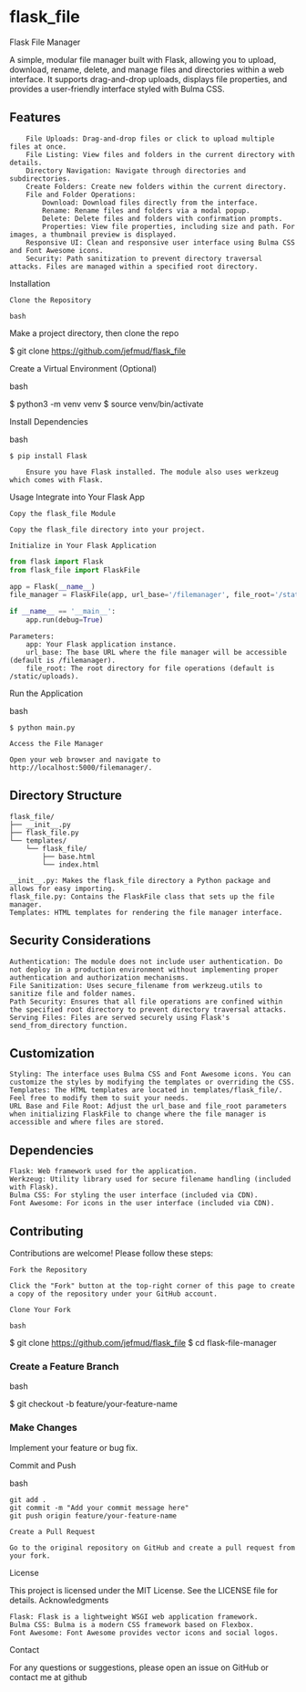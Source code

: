 # flask_file
Flask File Manager

A simple, modular file manager built with Flask, allowing you to upload, download, rename, delete, and manage files and directories within a web interface. It supports drag-and-drop uploads, displays file properties, and provides a user-friendly interface styled with Bulma CSS.


## Features
```
    File Uploads: Drag-and-drop files or click to upload multiple files at once.
    File Listing: View files and folders in the current directory with details.
    Directory Navigation: Navigate through directories and subdirectories.
    Create Folders: Create new folders within the current directory.
    File and Folder Operations:
        Download: Download files directly from the interface.
        Rename: Rename files and folders via a modal popup.
        Delete: Delete files and folders with confirmation prompts.
        Properties: View file properties, including size and path. For images, a thumbnail preview is displayed.
    Responsive UI: Clean and responsive user interface using Bulma CSS and Font Awesome icons.
    Security: Path sanitization to prevent directory traversal attacks. Files are managed within a specified root directory.
```

Installation

    Clone the Repository

    bash

Make a project directory, then clone the repo

$ git clone https://github.com/jefmud/flask_file

Create a Virtual Environment (Optional)

bash

$ python3 -m venv venv
$ source venv/bin/activate

Install Dependencies

bash

    $ pip install Flask

        Ensure you have Flask installed. The module also uses werkzeug which comes with Flask.

Usage
Integrate into Your Flask App

    Copy the flask_file Module

    Copy the flask_file directory into your project.

    Initialize in Your Flask Application

    
```python
from flask import Flask
from flask_file import FlaskFile

app = Flask(__name__)
file_manager = FlaskFile(app, url_base='/filemanager', file_root='/static/uploads')

if __name__ == '__main__':
    app.run(debug=True)
```

    Parameters:
        app: Your Flask application instance.
        url_base: The base URL where the file manager will be accessible (default is /filemanager).
        file_root: The root directory for file operations (default is /static/uploads).

Run the Application

bash

    $ python main.py

    Access the File Manager

    Open your web browser and navigate to http://localhost:5000/filemanager/.

## Directory Structure

```
flask_file/
├── __init__.py
├── flask_file.py
└── templates/
    └── flask_file/
        ├── base.html
        └── index.html
```

    __init__.py: Makes the flask_file directory a Python package and allows for easy importing.
    flask_file.py: Contains the FlaskFile class that sets up the file manager.
    Templates: HTML templates for rendering the file manager interface.

## Security Considerations

    Authentication: The module does not include user authentication. Do not deploy in a production environment without implementing proper authentication and authorization mechanisms.
    File Sanitization: Uses secure_filename from werkzeug.utils to sanitize file and folder names.
    Path Security: Ensures that all file operations are confined within the specified root directory to prevent directory traversal attacks.
    Serving Files: Files are served securely using Flask's send_from_directory function.

## Customization

    Styling: The interface uses Bulma CSS and Font Awesome icons. You can customize the styles by modifying the templates or overriding the CSS.
    Templates: The HTML templates are located in templates/flask_file/. Feel free to modify them to suit your needs.
    URL Base and File Root: Adjust the url_base and file_root parameters when initializing FlaskFile to change where the file manager is accessible and where files are stored.

## Dependencies

    Flask: Web framework used for the application.
    Werkzeug: Utility library used for secure filename handling (included with Flask).
    Bulma CSS: For styling the user interface (included via CDN).
    Font Awesome: For icons in the user interface (included via CDN).

## Contributing

Contributions are welcome! Please follow these steps:

    Fork the Repository

    Click the "Fork" button at the top-right corner of this page to create a copy of the repository under your GitHub account.

    Clone Your Fork

    bash

$ git clone https://github.com/jefmud/flask_file
$ cd flask-file-manager

### Create a Feature Branch

bash

$ git checkout -b feature/your-feature-name

### Make Changes

Implement your feature or bug fix.

Commit and Push

bash

    git add .
    git commit -m "Add your commit message here"
    git push origin feature/your-feature-name

    Create a Pull Request

    Go to the original repository on GitHub and create a pull request from your fork.

License

This project is licensed under the MIT License. See the LICENSE file for details.
Acknowledgments

    Flask: Flask is a lightweight WSGI web application framework.
    Bulma CSS: Bulma is a modern CSS framework based on Flexbox.
    Font Awesome: Font Awesome provides vector icons and social logos.

Contact

For any questions or suggestions, please open an issue on GitHub or contact me at github
